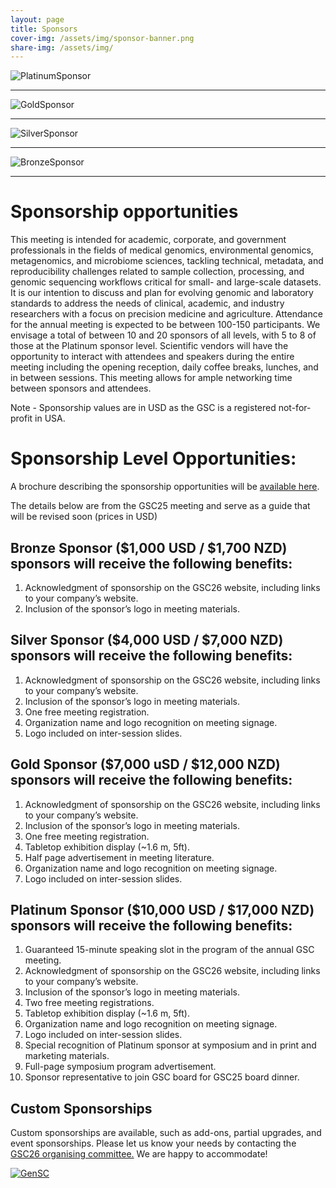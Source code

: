 ```yaml
---
layout: page
title: Sponsors
cover-img: /assets/img/sponsor-banner.png
share-img: /assets/img/
---
```



 ![PlatinumSponsor](./images/PlatinumSponsor-500.png)


___

 ![GoldSponsor](./images/GoldSponsor-500.png)


___

 ![SilverSponsor](./images/SilverSponsor-500.png) 


___

 ![BronzeSponsor](./images/BronzeSponsor-500.png)


___

# Sponsorship opportunities

This meeting is intended for academic, corporate, and government professionals in the fields of medical genomics, environmental genomics, metagenomics, and microbiome sciences, tackling technical, metadata, and reproducibility challenges related to sample collection, processing, and genomic sequencing workflows critical for small- and large-scale datasets. It is our intention to discuss and plan for evolving genomic and laboratory standards to address the needs of clinical, academic, and industry researchers with a focus on precision medicine and agriculture. 
Attendance for the annual meeting is expected to be between 100-150 participants. We envisage a total of between 10 and 20 sponsors of all levels, with 5 to 8 of those at the Platinum sponsor level. 
Scientific vendors will have the opportunity to interact with attendees and speakers during the entire meeting including the opening reception, daily coffee breaks, lunches, and in between sessions. This meeting allows for ample networking time between sponsors and attendees. 

Note - Sponsorship values are in USD as the GSC is a registered not-for-profit in USA.

# Sponsorship Level Opportunities:
A brochure describing the sponsorship opportunities will be [available here](https://genomicsstandardsconsortium.github.io/GSC25-Auckland/assets/GSC26-Sponsorship-prospectus.pdf).

The details below are from the GSC25 meeting and serve as a guide that will be revised soon (prices in USD)

## Bronze Sponsor ($1,000 USD / $1,700 NZD) sponsors will receive the following benefits:
1.	Acknowledgment of sponsorship on the GSC26 website, including links to your company’s website.
2.	Inclusion of the sponsor’s logo in meeting materials.

## Silver Sponsor ($4,000 USD / $7,000 NZD) sponsors will receive the following benefits:
1.	Acknowledgment of sponsorship on the GSC26 website, including links to your company’s website.
2.	Inclusion of the sponsor’s logo in meeting materials.
3.	One free meeting registration.
4.	Organization name and logo recognition on meeting signage.
5.	Logo included on inter-session slides.
	
## Gold Sponsor ($7,000 uSD / $12,000 NZD) sponsors will receive the following benefits:
1.	Acknowledgment of sponsorship on the GSC26 website, including links to your company’s website.
2.	Inclusion of the sponsor’s logo in meeting materials.
3.	One free meeting registration.
4.	Tabletop exhibition display (~1.6 m, 5ft).
5.	Half page advertisement in meeting literature.
6.	Organization name and logo recognition on meeting signage.
7.	Logo included on inter-session slides.

## Platinum Sponsor ($10,000 USD / $17,000 NZD) sponsors will receive the following benefits:
1.	Guaranteed 15-minute speaking slot in the program of the annual GSC meeting.
2.	Acknowledgment of sponsorship on the GSC26 website, including links to your company’s website.
3.	Inclusion of the sponsor’s logo in meeting materials.
4.	Two free meeting registrations.
5.	Tabletop exhibition display (~1.6 m, 5ft).
6.	Organization name and logo recognition on meeting signage.
7.	Logo included on inter-session slides.
8.	Special recognition of Platinum sponsor at symposium and in print and marketing materials.
9.	Full-page symposium program advertisement.
10.	Sponsor representative to join GSC board for GSC25 board dinner.

## Custom Sponsorships
Custom sponsorships are available, such as add-ons, partial upgrades, and event sponsorships. Please let us know your needs by contacting the <a href="mailto:gsc26-rotorua-organisers@googlegroups.com?subject=GSC26 Rotorua sponsorship">GSC26 organising committee.</a> We are happy to accommodate!



[ ![GenSC](../assets/img/gsc_logo_sml.png) ](https://www.gensc.org/)






